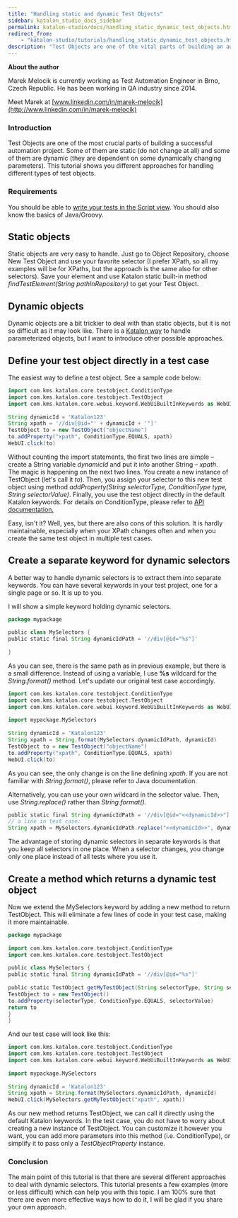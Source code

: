 ```yaml
---
title: "Handling static and dynamic Test Objects"
sidebar: katalon_studio_docs_sidebar
permalink: katalon-studio/docs/handling_static_dynamic_test_objects.html
redirect_from:
    - "katalon-studio/tutorials/handling_static_dynamic_test_objects.html"
description: "Test Objects are one of the vital parts of building an automation project. This tutorial shows the approaches for handling different types of test objects."
---
```


**About the author**

Marek Melocik is currently working as Test Automation Engineer in Brno, Czech Republic. He has been working in QA industry since 2014.

Meet Marek at [www.linkedin.com/in/marek-melocik](http://www.linkedin.com/in/marek-melocik)

### Introduction

Test Objects are one of the most crucial parts of building a successful automation project. Some of them are static (do not change at all) and some of them are dynamic (they are dependent on some dynamically changing parameters). This tutorial shows you different approaches for handling different types of test objects.

### Requirements

You should be able to [write your tests in the Script view](https://docs.katalon.com/katalon-studio/docs/create-test-case.html#generate-test-steps-in-script-view). You should also know the basics of Java/Groovy.

Static objects
--------------

Static objects are very easy to handle. Just go to Object Repository, choose New Test Object and use your favorite selector (I prefer XPath, so all my examples will be for XPaths, but the approach is the same also for other selectors). Save your element and use Katalon static built-in method _findTestElement(String pathInRepository)_ to get your Test Object.

Dynamic objects
---------------

Dynamic objects are a bit trickier to deal with than static objects, but it is not so difficult as it may look like. There is a [Katalon way](/pages/viewpage.action?pageId=12419075) to handle parameterized objects, but I want to introduce other possible approaches.

Define your test object directly in a test case
-----------------------------------------------

The easiest way to define a test object. See a sample code below:

```groovy
import com.kms.katalon.core.testobject.ConditionType
import com.kms.katalon.core.testobject.TestObject
import com.kms.katalon.core.webui.keyword.WebUiBuiltInKeywords as WebUI
 
String dynamicId = 'Katalon123'
String xpath = '//div[@id="' + dynamicId + '"]'
TestObject to = new TestObject("objectName")
to.addProperty("xpath", ConditionType.EQUALS, xpath)
WebUI.click(to)

```

Without counting the import statements, the first two lines are simple – create a String variable _dynamicId_ and put it into another String – _xpath_. The magic is happening on the next two lines. You create a new instance of TestObject (let's call it _to_). Then, you assign your selector to this new test object using method _addProperty(String selectorType, ConditionType type, String selectorValue)_. Finally, you use the test object directly in the default Katalon keywords. For details on ConditionType, please refer to [API documentation.](https://api-docs.katalon.com/com/kms/katalon/core/testobject/ConditionType.html)

Easy, isn't it? Well, yes, but there are also cons of this solution. It is hardly maintainable, especially when your XPath changes often and when you create the same test object in multiple test cases.

Create a separate keyword for dynamic selectors
-----------------------------------------------

A better way to handle dynamic selectors is to extract them into separate keywords. You can have several keywords in your test project, one for a single page or so. It is up to you.

I will show a simple keyword holding dynamic selectors.

```groovy
package mypackage
 
public class MySelectors {
public static final String dynamicIdPath = '//div[@id="%s"]'
 
}

```

As you can see, there is the same path as in previous example, but there is a small difference. Instead of using a variable, I use **%s** wildcard for the _String.format()_ method. Let's update our original test case accordingly.

```groovy
import com.kms.katalon.core.testobject.ConditionType
import com.kms.katalon.core.testobject.TestObject
import com.kms.katalon.core.webui.keyword.WebUiBuiltInKeywords as WebUI
 
import mypackage.MySelectors
 
String dynamicId = 'Katalon123'
String xpath = String.format(MySelectors.dynamicIdPath, dynamicId)
TestObject to = new TestObject("objectName")
to.addProperty("xpath", ConditionType.EQUALS, xpath)
WebUI.click(to)

```

As you can see, the only change is on the line defining _xpath_. If you are not familiar with _String.format()_, please refer to Java documentation.

Alternatively, you can use your own wildcard in the selector value. Then, use _String.replace()_ rather than _String.format()._

```groovy
public static final String dynamicIdPath = '//div[@id="<<dynamicId>>"]'
// a line in test case:
String xpath = MySelectors.dynamicIdPath.replace("<<dynamicId>>", dynamicId)

```

The advantage of storing dynamic selectors in separate keywords is that you keep all selectors in one place. When a selector changes, you change only one place instead of all tests where you use it.

Create a method which returns a dynamic test object
---------------------------------------------------

Now we extend the MySelectors keyword by adding a new method to return TestObject. This will eliminate a few lines of code in your test case, making it more maintainable.

```groovy
package mypackage
 
import com.kms.katalon.core.testobject.ConditionType
import com.kms.katalon.core.testobject.TestObject
 
public class MySelectors {
public static final String dynamicIdPath = '//div[@id="%s"]'
 
public static TestObject getMyTestObject(String selectorType, String selectorValue) {
TestObject to = new TestObject()
to.addProperty(selectorType, ConditionType.EQUALS, selectorValue)
return to
}
}

```

And our test case will look like this:

```groovy
import com.kms.katalon.core.testobject.ConditionType
import com.kms.katalon.core.testobject.TestObject
import com.kms.katalon.core.webui.keyword.WebUiBuiltInKeywords as WebUI
 
import mypackage.MySelectors
 
String dynamicId = 'Katalon123'
String xpath = String.format(MySelectors.dynamicIdPath, dynamicId)
WebUI.click(MySelectors.getMyTestObject("xpath", xpath))

```

As our new method returns TestObject, we can call it directly using the default Katalon keywords. In the test case, you do not have to worry about creating a new instance of TestObject. You can customize it however you want, you can add more parameters into this method (i.e. ConditionType), or simplify it to pass only a _TestObjectProperty_ instance.

### Conclusion

The main point of this tutorial is that there are several different approaches to deal with dynamic selectors. This tutorial presents a few examples (more or less difficult) which can help you with this topic. I am 100% sure that there are even more effective ways how to do it, I will be glad if you share your own approach.
